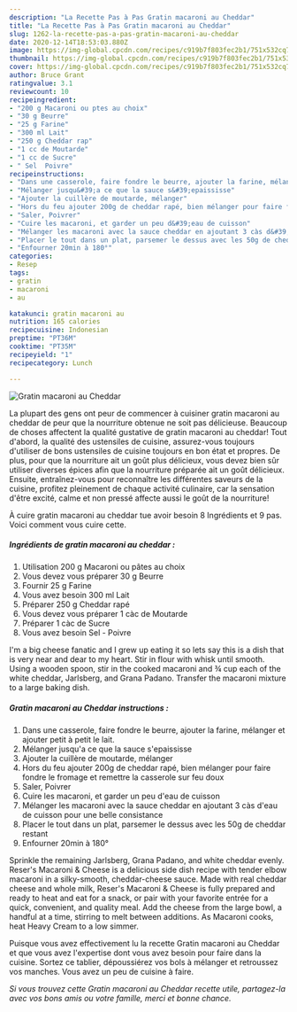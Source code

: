 ```yaml
---
description: "La Recette Pas à Pas Gratin macaroni au Cheddar"
title: "La Recette Pas à Pas Gratin macaroni au Cheddar"
slug: 1262-la-recette-pas-a-pas-gratin-macaroni-au-cheddar
date: 2020-12-14T18:53:03.880Z
image: https://img-global.cpcdn.com/recipes/c919b7f803fec2b1/751x532cq70/gratin-macaroni-au-cheddar-photo-principale-de-la-recette.jpg
thumbnail: https://img-global.cpcdn.com/recipes/c919b7f803fec2b1/751x532cq70/gratin-macaroni-au-cheddar-photo-principale-de-la-recette.jpg
cover: https://img-global.cpcdn.com/recipes/c919b7f803fec2b1/751x532cq70/gratin-macaroni-au-cheddar-photo-principale-de-la-recette.jpg
author: Bruce Grant
ratingvalue: 3.1
reviewcount: 10
recipeingredient:
- "200 g Macaroni ou ptes au choix"
- "30 g Beurre"
- "25 g Farine"
- "300 ml Lait"
- "250 g Cheddar rap"
- "1 cc de Moutarde"
- "1 cc de Sucre"
- " Sel  Poivre"
recipeinstructions:
- "Dans une casserole, faire fondre le beurre, ajouter la farine, mélanger et ajouter petit à petit le lait."
- "Mélanger jusqu&#39;a ce que la sauce s&#39;epaississe"
- "Ajouter la cuillère de moutarde, mélanger"
- "Hors du feu ajouter 200g de cheddar rapé, bien mélanger pour faire fondre le fromage et remettre la casserole sur feu doux"
- "Saler, Poivrer"
- "Cuire les macaroni, et garder un peu d&#39;eau de cuisson"
- "Mélanger les macaroni avec la sauce cheddar en ajoutant 3 càs d&#39;eau de cuisson pour une belle consistance"
- "Placer le tout dans un plat, parsemer le dessus avec les 50g de cheddar restant"
- "Enfourner 20min à 180°"
categories:
- Resep
tags:
- gratin
- macaroni
- au

katakunci: gratin macaroni au 
nutrition: 165 calories
recipecuisine: Indonesian
preptime: "PT36M"
cooktime: "PT35M"
recipeyield: "1"
recipecategory: Lunch

---
```



![Gratin macaroni au Cheddar](https://img-global.cpcdn.com/recipes/c919b7f803fec2b1/751x532cq70/gratin-macaroni-au-cheddar-photo-principale-de-la-recette.jpg)

La plupart des gens ont peur de commencer à cuisiner gratin macaroni au cheddar de peur que la nourriture obtenue ne soit pas délicieuse. Beaucoup de choses affectent la qualité gustative de gratin macaroni au cheddar! Tout d'abord, la qualité des ustensiles de cuisine, assurez-vous toujours d'utiliser de bons ustensiles de cuisine toujours en bon état et propres. De plus, pour que la nourriture ait un goût plus délicieux, vous devez bien sûr utiliser diverses épices afin que la nourriture préparée ait un goût délicieux. Ensuite, entraînez-vous pour reconnaître les différentes saveurs de la cuisine, profitez pleinement de chaque activité culinaire, car la sensation d'être excité, calme et non pressé affecte aussi le goût de la nourriture!

<!--inarticleads1-->

À cuire gratin macaroni au cheddar tue avoir besoin 8 Ingrédients et 9 pas. Voici comment vous cuire cette.

##### Ingrédients de gratin macaroni au cheddar :

1. Utilisation 200 g Macaroni ou pâtes au choix
1. Vous devez vous préparer 30 g Beurre
1. Fournir 25 g Farine
1. Vous avez besoin 300 ml Lait
1. Préparer 250 g Cheddar rapé
1. Vous devez vous préparer 1 càc de Moutarde
1. Préparer 1 càc de Sucre
1. Vous avez besoin  Sel - Poivre


I&#39;m a big cheese fanatic and I grew up eating it so lets say this is a dish that is very near and dear to my heart. Stir in flour with whisk until smooth. Using a wooden spoon, stir in the cooked macaroni and ¾ cup each of the white cheddar, Jarlsberg, and Grana Padano. Transfer the macaroni mixture to a large baking dish. 

<!--inarticleads2-->

##### Gratin macaroni au Cheddar instructions :

1. Dans une casserole, faire fondre le beurre, ajouter la farine, mélanger et ajouter petit à petit le lait.
1. Mélanger jusqu&#39;a ce que la sauce s&#39;epaississe
1. Ajouter la cuillère de moutarde, mélanger
1. Hors du feu ajouter 200g de cheddar rapé, bien mélanger pour faire fondre le fromage et remettre la casserole sur feu doux
1. Saler, Poivrer
1. Cuire les macaroni, et garder un peu d&#39;eau de cuisson
1. Mélanger les macaroni avec la sauce cheddar en ajoutant 3 càs d&#39;eau de cuisson pour une belle consistance
1. Placer le tout dans un plat, parsemer le dessus avec les 50g de cheddar restant
1. Enfourner 20min à 180°


Sprinkle the remaining Jarlsberg, Grana Padano, and white cheddar evenly. Reser&#39;s Macaroni &amp; Cheese is a delicious side dish recipe with tender elbow macaroni in a silky-smooth, cheddar-cheese sauce. Made with real cheddar cheese and whole milk, Reser&#39;s Macaroni &amp; Cheese is fully prepared and ready to heat and eat for a snack, or pair with your favorite entrée for a quick, convenient, and quality meal. Add the cheese from the large bowl, a handful at a time, stirring to melt between additions. As Macaroni cooks, heat Heavy Cream to a low simmer. 

<!--inarticleads1-->

<p>
Puisque vous avez effectivement lu la recette Gratin macaroni au Cheddar et que vous avez l'expertise dont vous avez besoin pour faire dans la cuisine. Sortez ce tablier, dépoussiérez vos bols à mélanger et retroussez vos manches. Vous avez un peu de cuisine à faire.
</p>

<p>
<i>Si vous trouvez cette Gratin macaroni au Cheddar recette utile, partagez-la avec vos bons amis ou votre famille, merci et bonne chance.</i>
</p>
